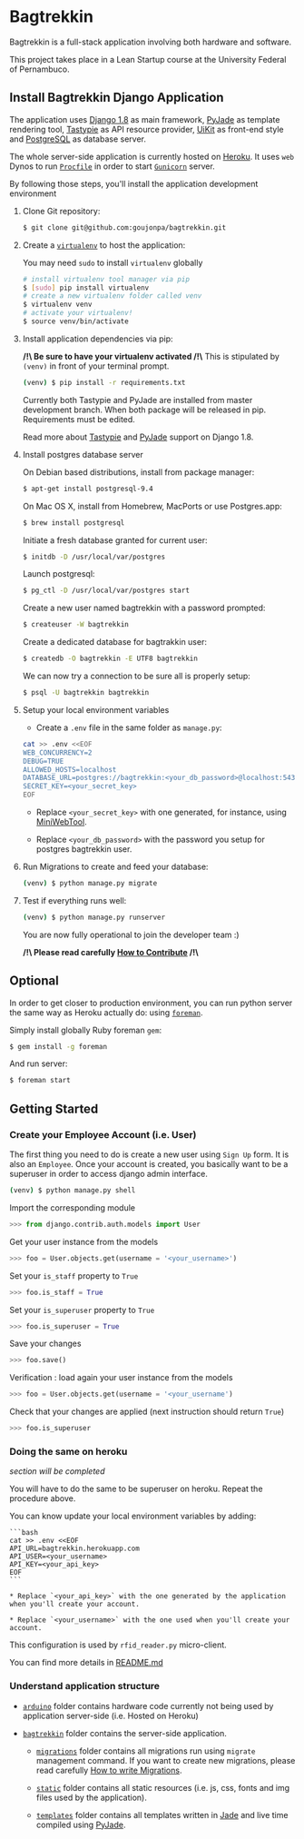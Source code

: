 # Bagtrekkin

Bagtrekkin is a full-stack application involving both hardware and software.

This project takes place in a Lean Startup course at the University Federal of Pernambuco.

## Install Bagtrekkin Django Application

The application uses [Django 1.8](https://docs.djangoproject.com/en/1.8/) as main framework, [PyJade](https://github.com/syrusakbary/pyjade) as template rendering tool, [Tastypie](https://django-tastypie.readthedocs.org/en/latest/) as API resource provider, [UiKit](http://getuikit.com/index.html) as front-end style and [PostgreSQL](http://www.postgresql.org/download/) as database server.

The whole server-side application is currently hosted on [Heroku](https://devcenter.heroku.com/articles/getting-started-with-django). It uses `web` Dynos to run [`Procfile`](https://github.com/goujonpa/bagtrekkin/blob/master/Procfile) in order to start [`Gunicorn`](http://gunicorn.org) server.

By following those steps, you'll install the application development environment

1. Clone Git repository:

	```bash
	$ git clone git@github.com:goujonpa/bagtrekkin.git
	```

2. Create a [`virtualenv`](https://virtualenv.pypa.io/en/latest/index.html) to host the application:

	You may need `sudo` to install `virtualenv` globally
	```bash
	# install virtualenv tool manager via pip
	$ [sudo] pip install virtualenv
	# create a new virtualenv folder called venv
	$ virtualenv venv
	# activate your virtualenv!
	$ source venv/bin/activate
	```

3. Install application dependencies via pip:

	**/!\ Be sure to have your virtualenv activated /!\\**
	This is stipulated by `(venv)` in front of your terminal prompt.

	```bash
	(venv) $ pip install -r requirements.txt
	```

	Currently both Tastypie and PyJade are installed from master development branch. When both package will be released in pip. Requirements must be edited.

	Read more about [Tastypie](https://github.com/django-tastypie/django-tastypie/issues/1293) and [PyJade](https://github.com/syrusakbary/pyjade/issues/185) support on Django 1.8.

4. Install postgres database server

	On Debian based distributions, install from package manager:
	```bash
	$ apt-get install postgresql-9.4
	```

	On Mac OS X, install from Homebrew, MacPorts or use Postgres.app:
	```bash
	$ brew install postgresql
	```

	Initiate a fresh database granted for current user:
	```bash
	$ initdb -D /usr/local/var/postgres
	```

	Launch postgresql:
	```bash
	$ pg_ctl -D /usr/local/var/postgres start
	```
	
	Create a new user named bagtrekkin with a password prompted:

	```bash
	$ createuser -W bagtrekkin
	```

	Create a dedicated database for bagtrakkin user:
	```bash
	$ createdb -O bagtrekkin -E UTF8 bagtrekkin
	```

	We can now try a connection to be sure all is properly setup:

	```bash
	$ psql -U bagtrekkin bagtrekkin
	```

5. Setup your local environment variables

	* Create a `.env` file in the same folder as `manage.py`:
	```bash
	cat >> .env <<EOF
	WEB_CONCURRENCY=2
	DEBUG=TRUE
	ALLOWED_HOSTS=localhost
	DATABASE_URL=postgres://bagtrekkin:<your_db_password>@localhost:5432/bagtrekkin
	SECRET_KEY=<your_secret_key>
	EOF
	```

	* Replace `<your_secret_key>` with one generated, for instance, using [MiniWebTool](http://www.miniwebtool.com/django-secret-key-generator/).

	* Replace `<your_db_password>` with the password you setup for postgres bagtrekkin user.

6. Run Migrations to create and feed your database:

	```bash
	(venv) $ python manage.py migrate
	```

8. Test if everything runs well:

	```bash
	(venv) $ python manage.py runserver
	```

	You are now fully operational to join the developer team :)

	**/!\ Please read carefully [How to Contribute](https://github.com/goujonpa/bagtrekkin/blob/master/CONTRIBUTE.md) /!\\**

## Optional

In order to get closer to production environment, you can run python server the same way as Heroku actually do: using [`foreman`](https://github.com/ddollar/foreman).

Simply install globally Ruby foreman `gem`:

```bash
$ gem install -g foreman
```

And run server:

```bash
$ foreman start
```

## Getting Started

### Create your Employee Account (i.e. User)

The first thing you need to do is create a new user using `Sign Up` form. It is also an `Employee`. Once your account is created, you basically want to be a superuser in order to access django admin interface.

```bash
(venv) $ python manage.py shell
````

Import the corresponding module

```python
>>> from django.contrib.auth.models import User
```

Get your user instance from the models

```python
>>> foo = User.objects.get(username = '<your_username>')
```

Set your `is_staff` property to `True`

```python
>>> foo.is_staff = True
```

Set your `is_superuser` property to `True`

```python
>>> foo.is_superuser = True
````

Save your changes

```python
>>> foo.save()
```

Verification : load again your user instance from the models

```python
>>> foo = User.objects.get(username = '<your_username')
```

Check that your changes are applied (next instruction should return `True`)

```python
>>> foo.is_superuser
```
### Doing the same on heroku
_section will be completed_

You will have to do the same to be superuser on heroku.
Repeat the procedure above.

You can know update your local environment variables by adding:

	```bash
	cat >> .env <<EOF
	API_URL=bagtrekkin.herokuapp.com
	API_USER=<your_username>
	API_KEY=<your_api_key>
	EOF
	```

	* Replace `<your_api_key>` with the one generated by the application when you'll create your account.

	* Replace `<your_username>` with the one used when you'll create your account.

This configuration is used by `rfid_reader.py` micro-client.

You can find more details in [README.md](https://github.com/goujonpa/bagtrekkin/blob/master/arduino/README.md)

### Understand application structure

*	[`arduino`](https://github.com/goujonpa/bagtrekkin/blob/master/arduino/) folder contains hardware code currently not being used by application server-side (i.e. Hosted on Heroku)

* [`bagtrekkin`](https://github.com/goujonpa/bagtrekkin/blob/master/bagtrekkin/) folder contains the server-side application.

	* [`migrations`](https://github.com/goujonpa/bagtrekkin/blob/master/bagtrekkin/migrations/) folder contains all migrations run using `migrate` management command. If you want to create new migrations, please read carefully [How to write Migrations](https://github.com/goujonpa/bagtrekkin/blob/master/MIGRATIONS.md).

	* [`static`](https://github.com/goujonpa/bagtrekkin/blob/master/bagtrekkin/static/) folder contains all static resources (i.e. js, css, fonts and img files used by the application).

	* [`templates`](https://github.com/goujonpa/bagtrekkin/blob/master/bagtrekkin/templates/) folder contains all templates written in [Jade](http://jade-lang.com) and live time compiled using [PyJade](https://github.com/syrusakbary/pyjade).
